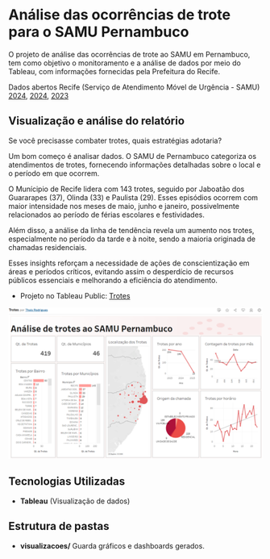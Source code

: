 # Análise das ocorrências de trote para o SAMU Pernambuco

O projeto de análise das ocorrências de trote ao SAMU em Pernambuco, tem como objetivo o monitoramento e a análise de dados por meio do Tableau, com informações fornecidas pela Prefeitura do Recife.

Dados abertos Recife (Serviço de Atendimento Móvel de Urgência - SAMU)
[2024](http://dados.recife.pe.gov.br/dataset/servico-de-atendimento-movel-de-urgencia-samu-2025/), [2024](http://dados.recife.pe.gov.br/dataset/servico-de-atendimento-movel-de-urgencia-samu-2024), [2023](http://dados.recife.pe.gov.br/dataset/servico-de-atendimento-movel-de-urgencia-samu-2023)

## Visualização e análise do relatório

Se você precisasse combater trotes, quais estratégias adotaria?

Um bom começo é analisar dados. O SAMU de Pernambuco categoriza os atendimentos de trotes, fornecendo informações detalhadas sobre o local e o período em que ocorrem.

O Munícipio de Recife lidera com 143 trotes, seguido por Jaboatão dos Guararapes (37), Olinda (33) e Paulista (29). Esses episódios ocorrem com maior intensidade nos meses de maio, junho e janeiro, possivelmente relacionados ao período de férias escolares e festividades.

Além disso, a análise da linha de tendência revela um aumento nos trotes, especialmente no período da tarde e à noite, sendo a maioria originada de chamadas residenciais.

Esses insights reforçam a necessidade de ações de conscientização em áreas e períodos críticos, evitando assim o desperdício de recursos públicos essenciais e melhorando a eficiência do atendimento.

- Projeto no Tableau Public: [Trotes](https://public.tableau.com/app/profile/thais.nicole.rodrigues7737/viz/Trotes/Painel1#1)

![Projeto de Trotes SAMU com Tableau](visualizacoes/01TrotesSAMU.png)

## Tecnologias Utilizadas
- **Tableau** (Visualização de dados)

## Estrutura de pastas
- **visualizacoes/**  Guarda gráficos e dashboards gerados.
